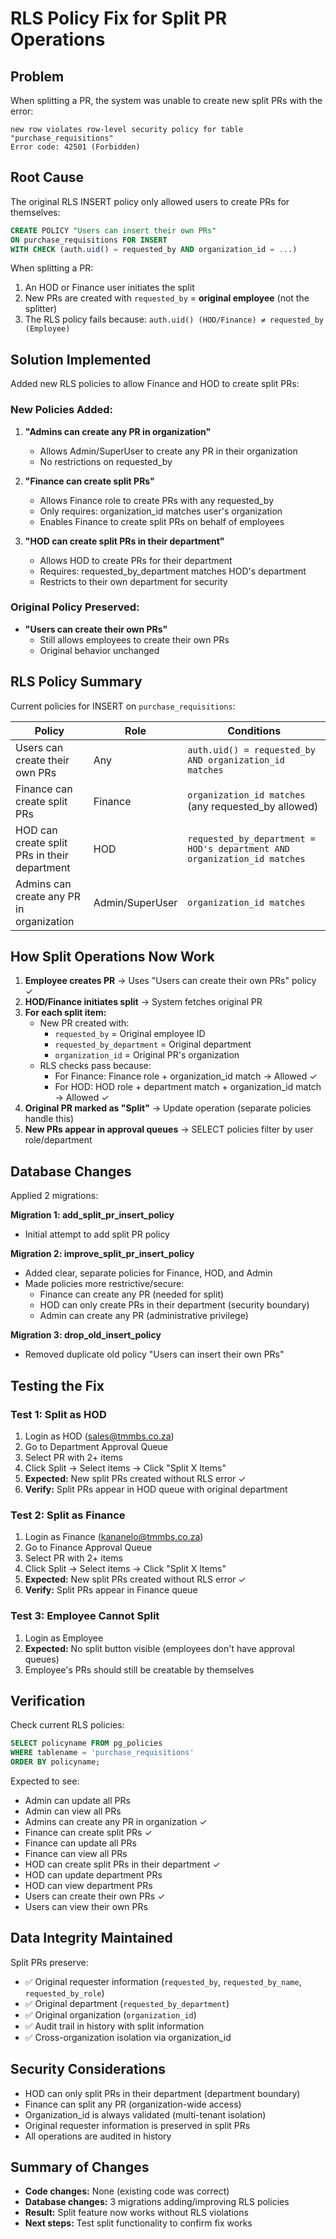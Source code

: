 # RLS Policy Fix for Split PR Operations

## Problem
When splitting a PR, the system was unable to create new split PRs with the error:
```
new row violates row-level security policy for table "purchase_requisitions"
Error code: 42501 (Forbidden)
```

## Root Cause
The original RLS INSERT policy only allowed users to create PRs for themselves:
```sql
CREATE POLICY "Users can insert their own PRs"
ON purchase_requisitions FOR INSERT
WITH CHECK (auth.uid() = requested_by AND organization_id = ...)
```

When splitting a PR:
1. An HOD or Finance user initiates the split
2. New PRs are created with `requested_by` = **original employee** (not the splitter)
3. The RLS policy fails because: `auth.uid() (HOD/Finance) ≠ requested_by (Employee)`

## Solution Implemented
Added new RLS policies to allow Finance and HOD to create split PRs:

### New Policies Added:
1. **"Admins can create any PR in organization"**
   - Allows Admin/SuperUser to create any PR in their organization
   - No restrictions on requested_by

2. **"Finance can create split PRs"**
   - Allows Finance role to create PRs with any requested_by
   - Only requires: organization_id matches user's organization
   - Enables Finance to create split PRs on behalf of employees

3. **"HOD can create split PRs in their department"**
   - Allows HOD to create PRs for their department
   - Requires: requested_by_department matches HOD's department
   - Restricts to their own department for security

### Original Policy Preserved:
- **"Users can create their own PRs"**
  - Still allows employees to create their own PRs
  - Original behavior unchanged

## RLS Policy Summary
Current policies for INSERT on `purchase_requisitions`:

| Policy | Role | Conditions |
|--------|------|-----------|
| Users can create their own PRs | Any | `auth.uid() = requested_by AND organization_id matches` |
| Finance can create split PRs | Finance | `organization_id matches` (any requested_by allowed) |
| HOD can create split PRs in their department | HOD | `requested_by_department = HOD's department AND organization_id matches` |
| Admins can create any PR in organization | Admin/SuperUser | `organization_id matches` |

## How Split Operations Now Work

1. **Employee creates PR** → Uses "Users can create their own PRs" policy ✓
2. **HOD/Finance initiates split** → System fetches original PR
3. **For each split item:**
   - New PR created with:
     - `requested_by` = Original employee ID
     - `requested_by_department` = Original department
     - `organization_id` = Original PR's organization
   - RLS checks pass because:
     - For Finance: Finance role + organization_id match → Allowed ✓
     - For HOD: HOD role + department match + organization_id match → Allowed ✓
4. **Original PR marked as "Split"** → Update operation (separate policies handle this)
5. **New PRs appear in approval queues** → SELECT policies filter by user role/department

## Database Changes
Applied 2 migrations:

**Migration 1: add_split_pr_insert_policy**
- Initial attempt to add split PR policy

**Migration 2: improve_split_pr_insert_policy**
- Added clear, separate policies for Finance, HOD, and Admin
- Made policies more restrictive/secure:
  - Finance can create any PR (needed for split)
  - HOD can only create PRs in their department (security boundary)
  - Admin can create any PR (administrative privilege)

**Migration 3: drop_old_insert_policy**
- Removed duplicate old policy "Users can insert their own PRs"

## Testing the Fix

### Test 1: Split as HOD
1. Login as HOD (sales@tmmbs.co.za)
2. Go to Department Approval Queue
3. Select PR with 2+ items
4. Click Split → Select items → Click "Split X Items"
5. **Expected:** New split PRs created without RLS error ✓
6. **Verify:** Split PRs appear in HOD queue with original department

### Test 2: Split as Finance
1. Login as Finance (kananelo@tmmbs.co.za)
2. Go to Finance Approval Queue
3. Select PR with 2+ items
4. Click Split → Select items → Click "Split X Items"
5. **Expected:** New split PRs created without RLS error ✓
6. **Verify:** Split PRs appear in Finance queue

### Test 3: Employee Cannot Split
1. Login as Employee
2. **Expected:** No split button visible (employees don't have approval queues)
3. Employee's PRs should still be creatable by themselves

## Verification

Check current RLS policies:
```sql
SELECT policyname FROM pg_policies 
WHERE tablename = 'purchase_requisitions' 
ORDER BY policyname;
```

Expected to see:
- Admin can update all PRs
- Admin can view all PRs
- Admins can create any PR in organization ✓
- Finance can create split PRs ✓
- Finance can update all PRs
- Finance can view all PRs
- HOD can create split PRs in their department ✓
- HOD can update department PRs
- HOD can view department PRs
- Users can create their own PRs ✓
- Users can view their own PRs

## Data Integrity Maintained
Split PRs preserve:
- ✅ Original requester information (`requested_by`, `requested_by_name`, `requested_by_role`)
- ✅ Original department (`requested_by_department`)
- ✅ Original organization (`organization_id`)
- ✅ Audit trail in history with split information
- ✅ Cross-organization isolation via organization_id

## Security Considerations
- HOD can only split PRs in their department (department boundary)
- Finance can split any PR (organization-wide access)
- Organization_id is always validated (multi-tenant isolation)
- Original requester information is preserved in split PRs
- All operations are audited in history

## Summary of Changes
- **Code changes:** None (existing code was correct)
- **Database changes:** 3 migrations adding/improving RLS policies
- **Result:** Split feature now works without RLS violations
- **Next steps:** Test split functionality to confirm fix works
